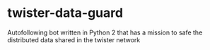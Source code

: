 # twister-data-guard
Autofollowing bot written in Python 2 that has a mission to safe the distributed data shared in the twister network
